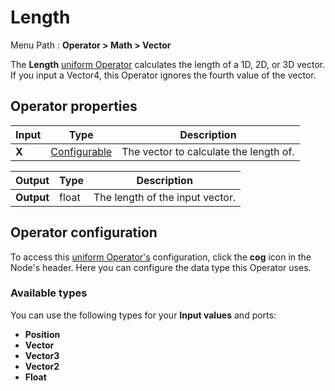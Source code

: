 # Length

Menu Path : **Operator > Math > Vector**

The **Length** [uniform Operator](Operators.md#uniform-operators) calculates the length of a 1D, 2D, or 3D vector. If you input a Vector4, this Operator ignores the fourth value of the vector.

## Operator properties

| **Input** | **Type**                                | **Description**                        |
| --------- | --------------------------------------- | -------------------------------------- |
| **X**     | [Configurable](#operator-configuration) | The vector to calculate the length of. |

| **Output** | **Type** | **Description**                 |
| ---------- | -------- | ------------------------------- |
| **Output** | float    | The length of the input vector. |

## Operator configuration

To access this [uniform Operator's](Operators.md#uniform-operators) configuration, click the **cog** icon in the Node's header. Here you can configure the data type this Operator uses.

### Available types

You can use the following types for your **Input values** and ports:

- **Position**
- **Vector**
- **Vector3**
- **Vector2**
- **Float**